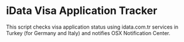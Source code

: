 # iData Visa Application Tracker
This script checks visa application status using idata.com.tr services in Turkey (for Germany and Italy) and notifies OSX Notification Center.
